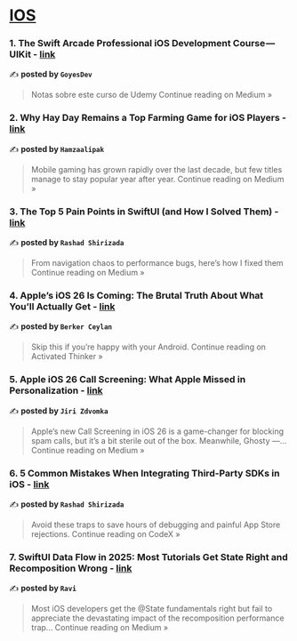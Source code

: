 
<h1><a href=https://medium.com/tag/ios/recommended target="_blank" rel="noopener noreferrer">IOS</a></h1>
<h3>1. The Swift Arcade Professional iOS Development Course — UIKit - <a href="https://medium.com/@luis.goyes117/the-swift-arcade-professional-ios-development-course-uikit-cacb07a75624?source=rss------ios-5" target="_blank" rel="noopener noreferrer">link</a></h3>

✍️ **posted by `GoyesDev`**

<blockquote>Notas sobre este curso de Udemy
Continue reading on Medium »</blockquote>

<h3>2. Why Hay Day Remains a Top Farming Game for iOS Players - <a href="https://medium.com/@hamzaalipak596/why-hay-day-remains-a-top-farming-game-for-ios-players-0ab1ae62b163?source=rss------ios-5" target="_blank" rel="noopener noreferrer">link</a></h3>

✍️ **posted by `Hamzaalipak`**

<blockquote>Mobile gaming has grown rapidly over the last decade, but few titles manage to stay popular year after year.
Continue reading on Medium »</blockquote>

<h3>3. The Top 5 Pain Points in SwiftUI (and How I Solved Them) - <a href="https://medium.com/@rashadsh/the-top-5-pain-points-in-swiftui-and-how-i-solved-them-84c2ca63d4a3?source=rss------ios-5" target="_blank" rel="noopener noreferrer">link</a></h3>

✍️ **posted by `Rashad Shirizada`**

<blockquote>From navigation chaos to performance bugs, here’s how I fixed them
Continue reading on Medium »</blockquote>

<h3>4. Apple’s iOS 26 Is Coming: The Brutal Truth About What You’ll Actually Get - <a href="https://medium.com/activated-thinker/apples-ios-26-is-coming-the-brutal-truth-about-what-you-ll-actually-get-45c1bf7d9b8b?source=rss------ios-5" target="_blank" rel="noopener noreferrer">link</a></h3>

✍️ **posted by `Berker Ceylan`**

<blockquote>Skip this if you’re happy with your Android.
Continue reading on Activated Thinker »</blockquote>

<h3>5. Apple iOS 26 Call Screening: What Apple Missed in Personalization - <a href="https://medium.com/@zdvomka.j/apple-ios-26-call-screening-what-apple-missed-in-personalization-ca7ef20fae5a?source=rss------ios-5" target="_blank" rel="noopener noreferrer">link</a></h3>

✍️ **posted by `Jiri Zdvomka`**

<blockquote>Apple’s new Call Screening in iOS 26 is a game-changer for blocking spam calls, but it’s a bit sterile out of the box. Meanwhile, Ghosty —…
Continue reading on Medium »</blockquote>

<h3>6. 5 Common Mistakes When Integrating Third-Party SDKs in iOS - <a href="https://medium.com/codex/5-common-mistakes-when-integrating-third-party-sdks-in-ios-15aa81b8b007?source=rss------ios-5" target="_blank" rel="noopener noreferrer">link</a></h3>

✍️ **posted by `Rashad Shirizada`**

<blockquote>Avoid these traps to save hours of debugging and painful App Store rejections.
Continue reading on CodeX »</blockquote>

<h3>7. SwiftUI Data Flow in 2025: Most Tutorials Get State Right and Recomposition Wrong - <a href="https://ravi6997.medium.com/swiftui-data-flow-in-2025-most-tutorials-get-state-right-and-recomposition-wrong-ded9501e9b77?source=rss------ios-5" target="_blank" rel="noopener noreferrer">link</a></h3>

✍️ **posted by `Ravi`**

<blockquote>Most iOS developers get the @State fundamentals right but fail to appreciate the devastating impact of the recomposition performance trap…
Continue reading on Medium »</blockquote>

